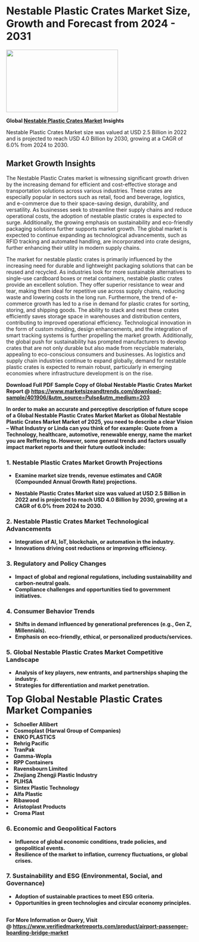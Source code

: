 <H1>Nestable Plastic Crates Market Size, Growth and Forecast from 2024 - 2031</H1><img class="aligncenter size-medium wp-image-584254" src="https://thirdeyenews.in/wp-content/uploads/2024/09/Global-Market-Research-300x168.jpeg" alt="" width="300" height="168" /><p><strong>Global&nbsp;<a href="https://www.marketsizeandtrends.com/download-sample/401906/&amp;utm_source=Pulse&amp;utm_medium=203">Nestable Plastic Crates Market</a> Insights</strong></p><p>Nestable Plastic Crates Market size was valued at USD 2.5 Billion in 2022 and is projected to reach USD 4.0 Billion by 2030, growing at a CAGR of 6.0% from 2024 to 2030.</p><p><h2>Market Growth Insights</h2> <p>The Nestable Plastic Crates market is witnessing significant growth driven by the increasing demand for efficient and cost-effective storage and transportation solutions across various industries. These crates are especially popular in sectors such as retail, food and beverage, logistics, and e-commerce due to their space-saving design, durability, and versatility. As businesses seek to streamline their supply chains and reduce operational costs, the adoption of nestable plastic crates is expected to surge. Additionally, the growing emphasis on sustainability and eco-friendly packaging solutions further supports market growth. The global market is expected to continue expanding as technological advancements, such as RFID tracking and automated handling, are incorporated into crate designs, further enhancing their utility in modern supply chains.</p> <p><strong></strong></p> <p>The market for nestable plastic crates is primarily influenced by the increasing need for durable and lightweight packaging solutions that can be reused and recycled. As industries look for more sustainable alternatives to single-use cardboard boxes or metal containers, nestable plastic crates provide an excellent solution. They offer superior resistance to wear and tear, making them ideal for repetitive use across supply chains, reducing waste and lowering costs in the long run. Furthermore, the trend of e-commerce growth has led to a rise in demand for plastic crates for sorting, storing, and shipping goods. The ability to stack and nest these crates efficiently saves storage space in warehouses and distribution centers, contributing to improved operational efficiency. Technological innovation in the form of custom molding, design enhancements, and the integration of smart tracking systems is further propelling the market growth. Additionally, the global push for sustainability has prompted manufacturers to develop crates that are not only durable but also made from recyclable materials, appealing to eco-conscious consumers and businesses. As logistics and supply chain industries continue to expand globally, demand for nestable plastic crates is expected to remain robust, particularly in emerging economies where infrastructure development is on the rise. <p><strong></p><p><span class=""><strong>Download Full PDF Sample Copy of Global Nestable Plastic Crates Market Report</strong> @ <a href="https://www.marketsizeandtrends.com/download-sample/401906/&amp;utm_source=Pulse&amp;utm_medium=203" target="_blank">https://www.marketsizeandtrends.com/download-sample/401906/&amp;utm_source=Pulse&amp;utm_medium=203</a></span></p><p>In order to make an accurate and perceptive description of future scope of a Global&nbsp;Nestable Plastic Crates Market Market as Global&nbsp;Nestable Plastic Crates Market Market of 2025, you need to describe a clear Vision &ndash; What Industry or Linda can you think of for example: Quote from a Technology, healthcare, automotive, renewable energy, name the market you are Reffering to. However, some general trends and factors usually impact market reports and their future outlook include:</p><h3>1.&nbsp;<strong>Nestable Plastic Crates Market Growth Projections</strong></h3><ul><li>Examine market size trends, revenue estimates and CAGR (Compounded Annual Growth Rate) projections.</li><li><p>Nestable Plastic Crates Market size was valued at USD 2.5 Billion in 2022 and is projected to reach USD 4.0 Billion by 2030, growing at a CAGR of 6.0% from 2024 to 2030.</p></li></ul><h3>2.&nbsp;<strong>Nestable Plastic Crates Market Technological Advancements</strong></h3><ul><li>Integration of AI, IoT, blockchain, or automation in the industry.</li><li>Innovations driving cost reductions or improving efficiency.</li></ul><h3>3.&nbsp;<strong>Regulatory and Policy Changes</strong></h3><ul><li>Impact of global and regional regulations, including sustainability and carbon-neutral goals.</li><li>Compliance challenges and opportunities tied to government initiatives.</li></ul><h3>4.&nbsp;<strong>Consumer Behavior Trends</strong></h3><ul><li>Shifts in demand influenced by generational preferences (e.g., Gen Z, Millennials).</li><li>Emphasis on eco-friendly, ethical, or personalized products/services.</li></ul><h3>5.&nbsp;<strong>Global Nestable Plastic Crates Market Competitive Landscape</strong></h3><ul><li>Analysis of key players, new entrants, and partnerships shaping the industry.</li><li>Strategies for differentiation and market penetration.</li></ul><p data-pm-slice="1 1 []"><span style="color: inherit; font-family: inherit; font-size: 25px;">Top Global Nestable Plastic Crates Market Companies</span></p><div class="" data-test-id=""><p><li>Schoeller Allibert</li><li> Cosmoplast (Harwal Group of Companies)</li><li> ENKO PLASTICS</li><li> Rehrig Pacific</li><li> TranPak</li><li> Gamma-Wopla</li><li> RPP Containers</li><li> Ravensbourn Limited</li><li> Zhejiang Zhengji Plastic Industry</li><li> PLIHSA</li><li> Sintex Plastic Technology</li><li> Alfa Plastic</li><li> Ribawood</li><li> Aristoplast Products</li><li> Croma Plast</li></p></div><h3>6.&nbsp;<strong>Economic and Geopolitical Factors</strong></h3><ul><li>Influence of global economic conditions, trade policies, and geopolitical events.</li><li>Resilience of the market to inflation, currency fluctuations, or global crises.</li></ul><h3>7.&nbsp;<strong>Sustainability and ESG (Environmental, Social, and Governance)</strong></h3><ul><li>Adoption of sustainable practices to meet ESG criteria.</li><li>Opportunities in green technologies and circular economy principles.</li></ul><h2><strong style="font-size: 14px;">For More Information or Query, Visit @&nbsp;</strong><a style="background-color: #ffffff; font-size: 14px;" href="https://www.marketsizeandtrends.com/report/nestable-plastic-crates-market/" target="_blank">https://www.verifiedmarketreports.com/product/airport-passenger-boarding-bridge-market</a></h2>
